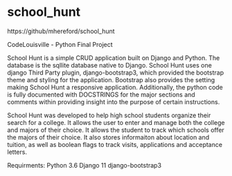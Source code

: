 # school_hunt
https://github/mhereford/school_hunt

CodeLouisville - Python Final Project


School Hunt is a simple CRUD application built on Django and Python.  The database is the sqllite database native to Django. 
School Hunt uses one django Third Party plugin, django-bootstrap3, which provided the bootstrap theme and styling for the application.  Bootstrap also provides the setting making School Hunt a responsive application.  Additionally, the python code is fully documented with DOCSTRINGS for the major sections and comments within providing insight into the purpose of certain instructions.

School Hunt was developed to help high school students organize their search for a college.  It allows the user to enter and manage both the college and majors of their choice.  It allows the student to track which schools offer the majors of their choice.  It also stores informaiton about location and tuition, as well as boolean flags to track visits, applications and acceptance letters.

Requirments:
Python 3.6
Django 11
django-bootstrap3
